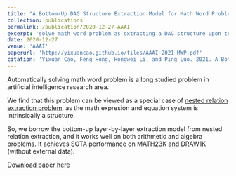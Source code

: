 ```yaml
---
title: "A Bottom-Up DAG Structure Extraction Model for Math Word Problems"
collection: publications
permalink: /publication/2020-12-27-AAAI
excerpt: 'solve math word problem as extracting a DAG structure upon text'
date: 2020-12-27
venue: 'AAAI'
paperurl: 'http://yixuancao.github.io/files/AAAI-2021-MWP.pdf'
citation: 'Yixuan Cao, Feng Hong, Hongwei Li, and Ping Luo. 2021. A Bottom-Up DAG Structure Extraction Model for Math Word Problems, In AAAI.'
---
```

Automatically solving math word problem is a long studied problem in artificial intelligence research area.

We find that this problem can be viewed as a special case of [nested relation extraction problem](https://yixuancao.github.io/publication/2019-09-27-CIKM-nested-relation-extraction), as the math expresion and equation system is intrinsically a structure.

So, we borrow the bottom-up layer-by-layer extraction model from nested relation extraction, and it works well on both arithmetic and algebra problems. It achieves SOTA performance on MATH23K and DRAW1K (without external data).

[Download paper here](http://yixuancao.github.io/files/AAAI-2021-MWP.pdf)